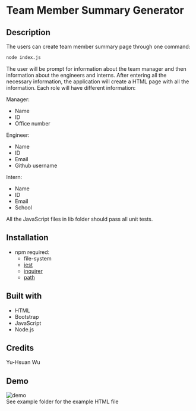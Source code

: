 # Team Member Summary Generator

## Description
The users can create team member summary page through one command:
```sh
node index.js
```
The user will be prompt for information about the team manager and then information about the engineers and interns. After entering all the necessary information, the application will create a HTML page with all the information.
Each role will have different information:

Manager:
* Name
* ID
* Office number

Engineer:
* Name
* ID
* Email
* Github username

Intern:
* Name
* ID
* Email
* School

All the JavaScript files in lib folder should pass all unit tests.

## Installation
* npm required:
    * file-system
    * [jest](https://jestjs.io/)
    * [inquirer](https://www.npmjs.com/package/inquirer)
    * [path](https://nodejs.org/docs/latest/api/path.html)

## Built with
* HTML
* Bootstrap
* JavaScript
* Node.js

## Credits
Yu-Hsuan Wu

## Demo
![demo](./demo/demo.gif)
<br>
See example folder for the example HTML file